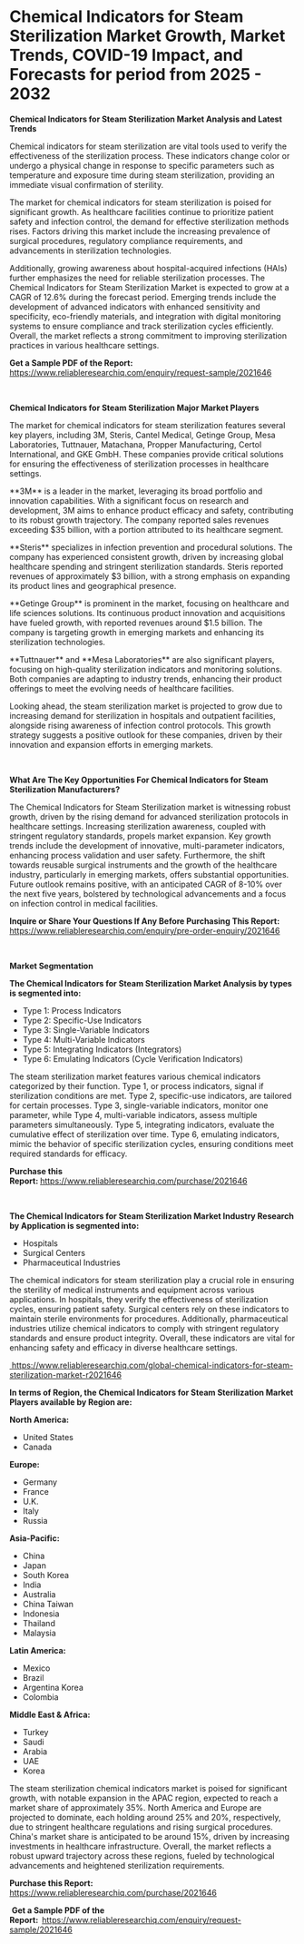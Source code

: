 <p><h1>Chemical Indicators for Steam Sterilization Market Growth, Market Trends, COVID-19 Impact, and Forecasts for period from 2025 - 2032</h1></p><p><strong>Chemical Indicators for Steam Sterilization Market Analysis and Latest Trends</strong></p>
<p><p>Chemical indicators for steam sterilization are vital tools used to verify the effectiveness of the sterilization process. These indicators change color or undergo a physical change in response to specific parameters such as temperature and exposure time during steam sterilization, providing an immediate visual confirmation of sterility.</p><p>The market for chemical indicators for steam sterilization is poised for significant growth. As healthcare facilities continue to prioritize patient safety and infection control, the demand for effective sterilization methods rises. Factors driving this market include the increasing prevalence of surgical procedures, regulatory compliance requirements, and advancements in sterilization technologies. </p><p>Additionally, growing awareness about hospital-acquired infections (HAIs) further emphasizes the need for reliable sterilization processes. The Chemical Indicators for Steam Sterilization Market is expected to grow at a CAGR of 12.6% during the forecast period. Emerging trends include the development of advanced indicators with enhanced sensitivity and specificity, eco-friendly materials, and integration with digital monitoring systems to ensure compliance and track sterilization cycles efficiently. Overall, the market reflects a strong commitment to improving sterilization practices in various healthcare settings.</p></p>
<p><strong>Get a Sample PDF of the Report:&nbsp;</strong> <a href="https://www.reliableresearchiq.com/enquiry/request-sample/2021646?utm_campaign=2293&utm_medium=2&utm_source=Github&utm_content=ia&utm_term=13042025&utm_id=chemical-indicators-for-steam-sterilization">https://www.reliableresearchiq.com/enquiry/request-sample/2021646</a></p>
<p>&nbsp;</p>
<p><strong>Chemical Indicators for Steam Sterilization Major Market Players</strong></p>
<p><p>The market for chemical indicators for steam sterilization features several key players, including 3M, Steris, Cantel Medical, Getinge Group, Mesa Laboratories, Tuttnauer, Matachana, Propper Manufacturing, Certol International, and GKE GmbH. These companies provide critical solutions for ensuring the effectiveness of sterilization processes in healthcare settings.</p><p>**3M** is a leader in the market, leveraging its broad portfolio and innovation capabilities. With a significant focus on research and development, 3M aims to enhance product efficacy and safety, contributing to its robust growth trajectory. The company reported sales revenues exceeding $35 billion, with a portion attributed to its healthcare segment.</p><p>**Steris** specializes in infection prevention and procedural solutions. The company has experienced consistent growth, driven by increasing global healthcare spending and stringent sterilization standards. Steris reported revenues of approximately $3 billion, with a strong emphasis on expanding its product lines and geographical presence.</p><p>**Getinge Group** is prominent in the market, focusing on healthcare and life sciences solutions. Its continuous product innovation and acquisitions have fueled growth, with reported revenues around $1.5 billion. The company is targeting growth in emerging markets and enhancing its sterilization technologies.</p><p>**Tuttnauer** and **Mesa Laboratories** are also significant players, focusing on high-quality sterilization indicators and monitoring solutions. Both companies are adapting to industry trends, enhancing their product offerings to meet the evolving needs of healthcare facilities.</p><p>Looking ahead, the steam sterilization market is projected to grow due to increasing demand for sterilization in hospitals and outpatient facilities, alongside rising awareness of infection control protocols. This growth strategy suggests a positive outlook for these companies, driven by their innovation and expansion efforts in emerging markets.</p></p>
<p>&nbsp;</p>
<p><strong>What Are The Key Opportunities For Chemical Indicators for Steam Sterilization Manufacturers?</strong></p>
<p><p>The Chemical Indicators for Steam Sterilization market is witnessing robust growth, driven by the rising demand for advanced sterilization protocols in healthcare settings. Increasing sterilization awareness, coupled with stringent regulatory standards, propels market expansion. Key growth trends include the development of innovative, multi-parameter indicators, enhancing process validation and user safety. Furthermore, the shift towards reusable surgical instruments and the growth of the healthcare industry, particularly in emerging markets, offers substantial opportunities. Future outlook remains positive, with an anticipated CAGR of 8-10% over the next five years, bolstered by technological advancements and a focus on infection control in medical facilities.</p></p>
<p><strong>Inquire or Share Your Questions If Any Before Purchasing This Report:</strong> <a href="https://www.reliableresearchiq.com/enquiry/pre-order-enquiry/2021646?utm_campaign=2293&utm_medium=2&utm_source=Github&utm_content=ia&utm_term=13042025&utm_id=chemical-indicators-for-steam-sterilization">https://www.reliableresearchiq.com/enquiry/pre-order-enquiry/2021646</a></p>
<p>&nbsp;</p>
<p><strong>Market Segmentation</strong></p>
<p><strong>The Chemical Indicators for Steam Sterilization Market Analysis by types is segmented into:</strong></p>
<p><ul><li>Type 1: Process Indicators</li><li>Type 2: Specific-Use Indicators</li><li>Type 3: Single-Variable Indicators</li><li>Type 4: Multi-Variable Indicators</li><li>Type 5: Integrating Indicators (Integrators)</li><li>Type 6: Emulating Indicators (Cycle Verification Indicators)</li></ul></p>
<p><p>The steam sterilization market features various chemical indicators categorized by their function. Type 1, or process indicators, signal if sterilization conditions are met. Type 2, specific-use indicators, are tailored for certain processes. Type 3, single-variable indicators, monitor one parameter, while Type 4, multi-variable indicators, assess multiple parameters simultaneously. Type 5, integrating indicators, evaluate the cumulative effect of sterilization over time. Type 6, emulating indicators, mimic the behavior of specific sterilization cycles, ensuring conditions meet required standards for efficacy.</p></p>
<p><strong>Purchase this Report:&nbsp;</strong><a href="https://www.reliableresearchiq.com/purchase/2021646?utm_campaign=2293&utm_medium=2&utm_source=Github&utm_content=ia&utm_term=13042025&utm_id=chemical-indicators-for-steam-sterilization">https://www.reliableresearchiq.com/purchase/2021646</a></p>
<p>&nbsp;</p>
<p><strong>The Chemical Indicators for Steam Sterilization Market Industry Research by Application is segmented into:</strong></p>
<p><ul><li>Hospitals</li><li>Surgical Centers</li><li>Pharmaceutical Industries</li></ul></p>
<p><p>The chemical indicators for steam sterilization play a crucial role in ensuring the sterility of medical instruments and equipment across various applications. In hospitals, they verify the effectiveness of sterilization cycles, ensuring patient safety. Surgical centers rely on these indicators to maintain sterile environments for procedures. Additionally, pharmaceutical industries utilize chemical indicators to comply with stringent regulatory standards and ensure product integrity. Overall, these indicators are vital for enhancing safety and efficacy in diverse healthcare settings.</p></p>
<p><a href="https://www.reliableresearchiq.com/global-chemical-indicators-for-steam-sterilization-market-r2021646?utm_campaign=2293&utm_medium=2&utm_source=Github&utm_content=ia&utm_term=13042025&utm_id=chemical-indicators-for-steam-sterilization">&nbsp;https://www.reliableresearchiq.com/global-chemical-indicators-for-steam-sterilization-market-r2021646</a></p>
<p><strong>In terms of Region, the Chemical Indicators for Steam Sterilization Market Players available by Region are:</strong></p>
<p>
    <p> <strong> North America: </strong>
        <ul>
            <li>United States</li>
            <li>Canada</li>
        </ul>
        </p> 
    <p> <strong> Europe: </strong>
        <ul>
            <li>Germany</li>
            <li>France</li>
            <li>U.K.</li>
            <li>Italy</li>
            <li>Russia</li>
        </ul>
        </p> 
    <p> <strong> Asia-Pacific: </strong>
        <ul>
            <li>China</li>
            <li>Japan</li>
            <li>South Korea</li>
            <li>India</li>
            <li>Australia</li>
            <li>China Taiwan</li>
            <li>Indonesia</li>
            <li>Thailand</li>
            <li>Malaysia</li>
        </ul>
        </p> 
    <p> <strong> Latin America: </strong>
        <ul>
            <li>Mexico</li>
            <li>Brazil</li>
            <li>Argentina Korea</li>
            <li>Colombia</li>
        </ul>
        </p> 
    <p> <strong> Middle East & Africa: </strong>
        <ul>
            <li>Turkey</li>
            <li>Saudi</li>
            <li>Arabia</li>
            <li>UAE</li>
            <li>Korea</li>
        </ul>
    </p>
    </p>
<p><p>The steam sterilization chemical indicators market is poised for significant growth, with notable expansion in the APAC region, expected to reach a market share of approximately 35%. North America and Europe are projected to dominate, each holding around 25% and 20%, respectively, due to stringent healthcare regulations and rising surgical procedures. China's market share is anticipated to be around 15%, driven by increasing investments in healthcare infrastructure. Overall, the market reflects a robust upward trajectory across these regions, fueled by technological advancements and heightened sterilization requirements.</p></p>
<p><strong>Purchase this Report: </strong><a href="https://www.reliableresearchiq.com/purchase/2021646?utm_campaign=2293&utm_medium=2&utm_source=Github&utm_content=ia&utm_term=13042025&utm_id=chemical-indicators-for-steam-sterilization">https://www.reliableresearchiq.com/purchase/2021646</a></p>
<p>&nbsp;<strong>Get a Sample PDF of the Report:&nbsp;&nbsp;</strong><a href="https://www.reliableresearchiq.com/enquiry/request-sample/2021646?utm_campaign=2293&utm_medium=2&utm_source=Github&utm_content=ia&utm_term=13042025&utm_id=chemical-indicators-for-steam-sterilization">https://www.reliableresearchiq.com/enquiry/request-sample/2021646</a></p>
<p><strong></strong></p>
<p><p></p><p></p><p></p></p>